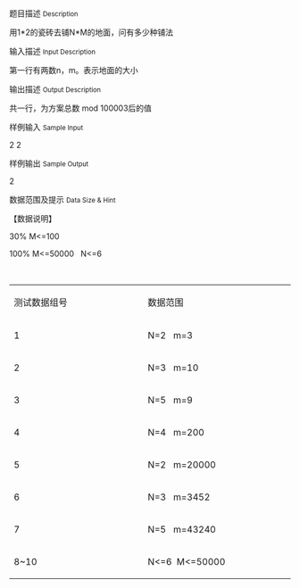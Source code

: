 <div class="panel panel-default">
<div class="area-title">
<span>
题目描述
<small>Description</small>
</span></div>
<div class="panel-body">

<p><span>用1*2的瓷砖去铺N*M的地面，问有多少种铺法</span></p>

</div>
</div>

<div class="panel panel-default">
<div class="area-title">
<span>
输入描述
<small>Input Description</small>
</span></div>
<div class="panel-body">
<p><span>第一行有两数n，m。表示地面的大小</span></p>

</div>
</div>
<div  class="panel panel-default">
<div class="area-title">
<span>
输出描述
<small>Output Description</small>
</span></div>
<div class="panel-body">

<p class="p0"><span>共一行，为方案总数&nbsp;mod&nbsp;100003后的值</span></p>

</div>
</div>


<div class="panel panel-default">
<div class="area-title">
<span>
样例输入
<small>Sample Input</small>
</span></div>
<div class="panel-body">
<p>2 2 </p>

</div>
</div>

<div class="panel panel-default">
<div class="area-title">
<span>
样例输出
<small>Sample Output</small>
</span></div>
<div class="panel-body">
<p>2</p>

</div>
</div>

<div class="panel panel-default">
<div class="area-title">
<span>
数据范围及提示
<small>Data Size & Hint</small>
</span></div>
<div class="panel-body">
<p>【数据说明】</p>
<p>30% M&lt;=100</p>
<p>100% M&lt;=50000   N&lt;=6</p>
<p>   </p>
<table>
<tbody>
<tr>
<td valign="top" width="284">
<p>测试数据组号</p>
</td>
<td valign="top" width="284">
<p>数据范围</p>
</td>
</tr>
<tr>
<td valign="top" width="284">
<p>1</p>
</td>
<td valign="top" width="284">
<p>N=2   m=3</p>
</td>
</tr>
<tr>
<td valign="top" width="284">
<p>2</p>
</td>
<td valign="top" width="284">
<p>N=3   m=10</p>
</td>
</tr>
<tr>
<td valign="top" width="284">
<p>3</p>
</td>
<td valign="top" width="284">
<p>N=5   m=9</p>
</td>
</tr>
<tr>
<td valign="top" width="284">
<p>4</p>
</td>
<td valign="top" width="284">
<p>N=4   m=200</p>
</td>
</tr>
<tr>
<td valign="top" width="284">
<p>5</p>
</td>
<td valign="top" width="284">
<p>N=2   m=20000</p>
</td>
</tr>
<tr>
<td valign="top" width="284">
<p>6</p>
</td>
<td valign="top" width="284">
<p>N=3   m=3452</p>
</td>
</tr>
<tr>
<td valign="top" width="284">
<p>7</p>
</td>
<td valign="top" width="284">
<p>N=5   m=43240</p>
</td>
</tr>
<tr>
<td valign="top" width="284">
<p>8~10</p>
</td>
<td valign="top" width="284">
<p>N&lt;=6  M&lt;=50000</p>
</td>
</tr>
</tbody>
</table>
</div>
</div>